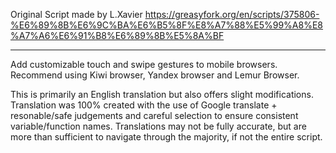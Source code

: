 Original Script made by L.Xavier https://greasyfork.org/en/scripts/375806-%E6%89%8B%E6%9C%BA%E6%B5%8F%E8%A7%88%E5%99%A8%E8%A7%A6%E6%91%B8%E6%89%8B%E5%8A%BF

--------------------------------
Add customizable touch and swipe gestures to mobile browsers. Recommend using Kiwi browser, Yandex browser and Lemur Browser.

This is primarily an English translation but also offers slight modifications. Translation was 100% created with the use of Google translate + resonable/safe judgements and careful selection to ensure consistent variable/function names.
Translations may not be fully accurate, but are more than sufficient to navigate through the majority, if not the entire script.
